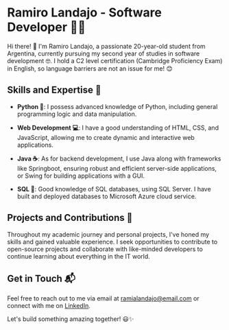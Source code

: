 # Ramiro Landajo - Software Developer 👨‍💻

Hi there! 👋 I'm Ramiro Landajo, a passionate 20-year-old student from Argentina, currently pursuing my second year of studies in software development 🤓. I hold a C2 level certification (Cambridge Proficiency Exam) in English, so language barriers are not an issue for me! 😊

## Skills and Expertise 🚀

- **Python 🐍**: I possess advanced knowledge of Python, including general programming logic and data manipulation.

- **Web Development 💻**: I have a good understanding of HTML, CSS, and JavaScript, allowing me to create dynamic and interactive web applications.

- **Java ☕**: As for backend development, I use Java along with frameworks like Springboot, ensuring robust and efficient server-side applications, or Swing for building applications with a GUI.
  
- **SQL 💾**: Good knowledge of SQL databases, using SQL Server. I have built and deployed databases to Microsoft Azure cloud service.

## Projects and Contributions 💼

Throughout my academic journey and personal projects, I've honed my skills and gained valuable experience. I seek opportunities to contribute to open-source projects and collaborate with like-minded developers to continue learning about everything in the IT world.

## Get in Touch 📬

Feel free to reach out to me via email at ramialandajo@email.com or connect with me on [LinkedIn](www.linkedin.com/in/ramirolandajo).

Let's build something amazing together! 😃✨


